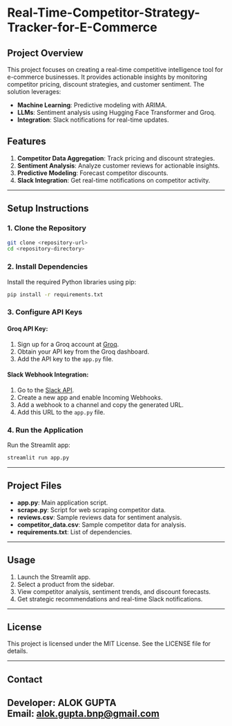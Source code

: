 # Real-Time-Competitor-Strategy-Tracker-for-E-Commerce

## Project Overview





This project focuses on creating a real-time competitive intelligence tool for e-commerce businesses. It provides actionable insights by monitoring competitor pricing, discount strategies, and customer sentiment. The solution leverages:

- **Machine Learning**: Predictive modeling with ARIMA.
- **LLMs**: Sentiment analysis using Hugging Face Transformer and Groq.
- **Integration**: Slack notifications for real-time updates.

## Features

1. **Competitor Data Aggregation**: Track pricing and discount strategies.
2. **Sentiment Analysis**: Analyze customer reviews for actionable insights.
3. **Predictive Modeling**: Forecast competitor discounts.
4. **Slack Integration**: Get real-time notifications on competitor activity.

---

## Setup Instructions

### 1. Clone the Repository
```bash
git clone <repository-url>
cd <repository-directory>
```

### 2. Install Dependencies
Install the required Python libraries using pip:
```bash
pip install -r requirements.txt
```

### 3. Configure API Keys
#### Groq API Key:
1. Sign up for a Groq account at [Groq](https://groq.com).
2. Obtain your API key from the Groq dashboard.
3. Add the API key to the `app.py` file.

#### Slack Webhook Integration:
1. Go to the [Slack API](https://api.slack.com/).
2. Create a new app and enable Incoming Webhooks.
3. Add a webhook to a channel and copy the generated URL.
4. Add this URL to the `app.py` file.

### 4. Run the Application
Run the Streamlit app:
```bash
streamlit run app.py
```

---

## Project Files

- **app.py**: Main application script.
- **scrape.py**: Script for web scraping competitor data.
- **reviews.csv**: Sample reviews data for sentiment analysis.
- **competitor_data.csv**: Sample competitor data for analysis.
- **requirements.txt**: List of dependencies.

---

## Usage

1. Launch the Streamlit app.
2. Select a product from the sidebar.
3. View competitor analysis, sentiment trends, and discount forecasts.
4. Get strategic recommendations and real-time Slack notifications.

---

## License

This project is licensed under the MIT License. See the LICENSE file for details.

---

## Contact

**Developer:** ALOK GUPTA  
**Email:** alok.gupta.bnp@gmail.com  
---
